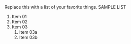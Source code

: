 Replace this with a list of your favorite things.
SAMPLE LIST
1. Item 01
2. Item 02
3. Item 03
   1. Item 03a
   2. Item 03b
